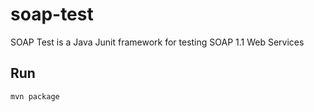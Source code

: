 # soap-test

SOAP Test is a Java Junit framework for testing SOAP 1.1 Web Services 

## Run
```
mvn package
```
